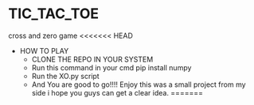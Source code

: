 # TIC_TAC_TOE
 cross and zero game 
<<<<<<< HEAD
- HOW TO PLAY
  - CLONE THE REPO IN YOUR SYSTEM
  - Run this command in your cmd pip install numpy 
  - Run the XO.py script
  - And You are good to go!!!!
Enjoy this was a small project from my side i hope you guys can get a clear idea.
=======

